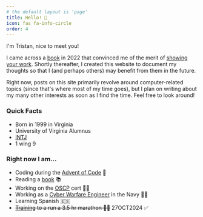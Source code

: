 ```yaml
---
# the default layout is 'page'
title: Hello! 👋
icon: fas fa-info-circle
order: 4
---
```


I'm Tristan, nice to meet you!

I came across a [book](https://youtu.be/vyVpRiqOvt4?t=93) in 2022 that convinced me of the merit of [showing your work](https://youtu.be/vyVpRiqOvt4?t=91). Shortly thereafter, I created this website to document my thoughts so that I (and perhaps others) may benefit from them in the future.

Right now, posts on this site primarily revolve around computer-related topics (since that's where most of my time goes), but I plan on writing about my many other interests as soon as I find the time. Feel free to look around!

### Quick Facts
- Born in 1999 in Virginia
- University of Virginia Alumnus
- [INTJ](https://www.16personalities.com/intj-personality)
- 1 wing 9

### Right now I am...
- Coding during the [Advent of Code](/posts/aoc24/) 🎄
- Reading a [book](https://tristanwhite.me/books) 📚
- Working on the [OSCP](https://www.offsec.com/courses/pen-200/) cert 👨‍💻
- Working as a [Cyber Warfare Engineer](https://youtu.be/k_z_K8a4tuM?si=ixGbbrxtarS3bETN) in the Navy 🧙‍♂️
- Learning Spanish 🇪🇸
- ~~[Training](https://www.strava.com/athletes/tristanwhite) to a run a 3.5 hr marathon 🏃‍♂️~~ 27OCT2024 ✅

<!--

## FAQs
- Why'd you join the Navy?
	- Uncle Sam said he'd pay for my undergrad if I worked for him for five years. It also felt like the logical next step in life; both my parents and grandfathers went to the Naval Academy. I also love to travel, and I'm hoping the Navy will help me do that.

- Can I hire you?
	- No. Well, not yet. I'm still in the Navy. Follow me on [LinkedIn](https://www.linkedin.com/in/tr15t4n) and I'll let you know when that changes.

## To Do
- [x] learn how to make a website
- [x] run a marathon
	- [X] sub 4:00:00
	- [X] sub 3:30:00
- [x] become an award winning photographer
- [x] learn to surf
- [x] learn to ride a unicycle
- [ ] learn a back hand spring
- [x] solve a rubiks cube
	- [x] blindfolded
- [x] solve the [hardest question on leetcode](https://leetcode.com/problems/strong-password-checker/description/)
- [ ] live in a non-English speaking country for a year
- [ ] jump out of an airplane
- [ ] visit Machu Pichu
- [ ] hike in Patagonia
- [ ] travel the world (<a target="_blank" href="/assets/graphs/world-travel.html">in progress</a>)

-->